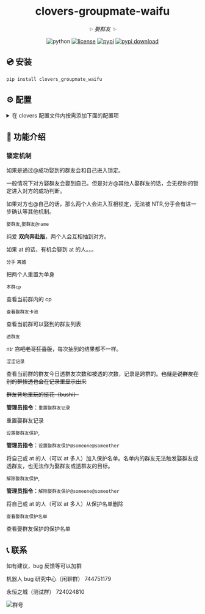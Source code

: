 <div align="center">

# clovers-groupmate-waifu

_✨ 娶群友 ✨_

<img src="https://img.shields.io/badge/python-3.12+-blue.svg" alt="python">
<a href="./LICENSE"><img src="https://img.shields.io/github/license/KarisAya/clovers_groupmate_waifu.svg" alt="license"></a>
<a href="https://pypi.python.org/pypi/clovers_groupmate_waifu"><img src="https://img.shields.io/pypi/v/clovers_groupmate_waifu.svg" alt="pypi"></a>
<a href="https://pypi.python.org/pypi/clovers_groupmate_waifu"><img src="https://img.shields.io/pypi/dm/clovers_groupmate_waifu" alt="pypi download"></a>

</div>

## 💿 安装

```bash
pip install clovers_groupmate_waifu
```

## ⚙️ 配置

<details>

<summary>在 clovers 配置文件内按需添加下面的配置项</summary>

```toml
[clovers_groupmate_waifu]
# 默认显示字体
fontname = "simsun"
# 默认备用字体
fallback_fonts = [ "Arial", "Tahoma", "Microsoft YaHei", "Segoe UI", "Segoe UI Emoji", "Segoe UI Symbol", "Helvetica Neue", "PingFang SC", "Hiragino Sans GB", "Source Han Sans SC", "Noto Sans SC", "Noto Sans CJK JP", "WenQuanYi Micro Hei", "Apple Color Emoji", "Noto Color Emoji",]
# 文件记录存档路径
waifu_path = "./data/waifu/"
# 是否每日重置cp记录
waifu_reset = true
# 指定成功概率
waifu_he = 40
# 指定失败概率
waifu_be = 20
# NTR概率
waifu_ntr = 50
# 成功提示列表
happy_end_tips = [
    "好耶~",
    "婚礼？启动！",
    "需要咱主持婚礼吗qwq",
    "不许秀恩爱！",
    "(响起婚礼进行曲♪)",
    "比翼从此添双翅，连理于今有合枝。\n琴瑟和鸣鸳鸯栖，同心结结永相系。",
    "金玉良缘，天作之合，郎才女貌，喜结同心。",
    "繁花簇锦迎新人，车水马龙贺新婚。",
    "乾坤和乐，燕尔新婚。",
    "愿天下有情人终成眷属。",
    "花团锦绣色彩艳，嘉宾满堂话语喧。",
    "火树银花不夜天，春归画栋双栖燕。",
    "红妆带绾同心结，碧树花开并蒂莲。",
    "一生一世两情相悦，三世尘缘四世同喜",
    "玉楼光辉花并蒂，金屋春暖月初圆。",
    "笙韵谱成同生梦，烛光笑对含羞人。",
    "祝你们百年好合,白头到老。",
    "祝你们生八个。",
]
# 失败提示列表
bad_end_tips = [
    "你没有娶到群友，强者注定孤独，加油！",
    "找不到对象.jpg",
    "雪花飘飘北风萧萧～天地一片苍茫。",
    "要不等着分配一个对象？",
    "恭喜伱没有娶到老婆~",
    "醒醒，伱没有老婆。",
    "哈哈哈哈哈哈哈哈哈",
    "智者不入爱河，建设美丽中国。",
    "智者不入爱河，我们终成富婆",
    "智者不入爱河，寡王一路硕博",
]
# 娶群友发言时间过滤
waifu_last_sent_time_filter = 2592000
# 指定涩涩成功率
yinpa_he = 50
# 指定cp涩涩成功率
yinpa_cp = 50
# 背景图片
bg_image = "./data/waifu/bg.png"
```

</details>

## 🎉 功能介绍

### 锁定机制

如果是通过@成功娶到的群友会和自己进入锁定。

一般情况下对方娶群友会娶到自己。但是对方@其他人娶群友的话，会无视你的锁定进入对方的成功判断。

如果对方也@自己的话，那么两个人会进入互相锁定，无法被 NTR,分手会有进一步确认等其他机制。

`娶群友`,`娶群友@name`

纯爱 **双向奔赴版**，两个人会互相抽到对方。

如果 at 的话，有机会娶到 at 的人。。。

`分手` `离婚`

把两个人重置为单身

`本群cp`

查看当前群内的 cp

`查看娶群友卡池`

查看当前群可以娶到的群友列表

`透群友`

ntr ~~宫吧老哥狂喜版~~，每次抽到的结果都不一样。

`涩涩记录`

查看当前群的群友今日透群友次数和被透的次数，记录是跨群的。~~也就是说群友在别的群挨透也会在记录里显示出来~~

~~群友背地里玩的挺花（bushi）~~

**管理员指令**：`重置娶群友记录`

重置娶群友记录

`设置娶群友保护`,

**管理员指令**：`设置娶群友保护@someone@someother`

将自己或 at 的人（可以 at 多人）加入保护名单。名单内的群友无法触发娶群友或透群友，也无法作为娶群友或透群友的目标。

`解除娶群友保护`,

**管理员指令**：`解除娶群友保护@someone@someother`

将自己或 at 的人（可以 at 多人）从保护名单删除

`查看娶群友保护名单`

查看娶群友保护的保护名单

## 📞 联系

如有建议，bug 反馈等可以加群

机器人 bug 研究中心（闲聊群） 744751179

永恒之城（测试群） 724024810

![群号](https://github.com/KarisAya/clovers/blob/master/%E9%99%84%E4%BB%B6/qrcode_1676538742221.jpg)
